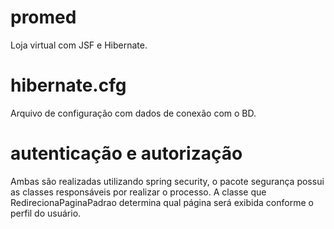 # promed
Loja virtual com JSF e Hibernate.
# hibernate.cfg
Arquivo de configuração com dados de conexão com o BD.
# autenticação e autorização
Ambas são realizadas utilizando spring security, o pacote segurança possui as classes responsáveis por realizar o processo.
A classe que RedirecionaPaginaPadrao determina qual página será exibida conforme o perfil do usuário.

